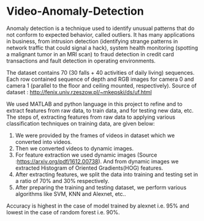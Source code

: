 # Video-Anomaly-Detection

Anomaly detection is a technique used to identify unusual patterns that do not conform to expected behavior, called outliers. It has many applications in business, from intrusion detection (identifying strange patterns in network traffic that could signal a hack), system health monitoring (spotting a malignant tumor in an MRI scan) to fraud detection in credit card transactions and fault detection
in operating environments.

The dataset contains 70 (30 falls + 40 activities of daily living) sequences. Each row contained sequence of depth and RGB images for camera 0 and camera 1 (parallel to the floor and ceiling mounted, respectively). Source of dataset : http://fenix.univ.rzeszow.pl/~mkepski/ds/uf.html

We used MATLAB and python language in this project to refine and to extract features from raw data, to train data, and for testing new data, etc. The steps of, extracting features from raw data to applying various classification techniques on training data, are given below:

1. We were provided by the frames of videos in dataset which we converted into videos.
2. Then we converted videos to dynamic images.
3. For feature extraction we used dynamic images (Source :https://arxiv.org/pdf/1612.00738). And from dynamic images we extracted Histogram of Oriented Gradients(HOG) features.
4. After extracting features, we split the data into training and testing set in a ratio of 70% and 30% respectively.
5. After preparing the training and testing dataset, we perform various algorithms like SVM, KNN and Alexnet, etc.. 

Accuracy is highest in the case of model trained by alexnet i.e. 95% and lowest in the case of random forest i.e. 90%.

